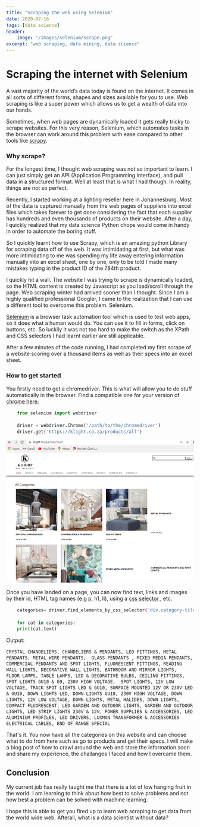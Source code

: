 ```yaml
---
title: "Scraping the web using Selenium"
date: 2020-07-16
tags: [data science]
header:
    image: "/images/selenium/scrape.png"
excerpt: "web scraping, data mining, data science"
---
```


# Scraping the internet with Selenium
A vast majority of the world’s data today is found on the internet. It comes in all sorts of different forms, shapes and sizes available for you to use. Web scraping is like a super power which allows us to get a wealth of data into our hands.

Sometimes, when web pages are dynamically loaded it gets really tricky to scrape websites. For this very reason, Selenium, which automates tasks in the browser can work around this problem with ease compared to other tools like [scrapy](https://scrapy.org/).

### Why scrape?
For the longest time, I thought web scraping was not so important to learn. I can just simply get an API (Application Programming Interface), and pull data in a structured format. Well at least that is what I had though. In reality, things are not so perfect.

Recently, I started working at a lighting reseller here in Johannesburg. Most of the data is captured manually from the web pages of suppliers into excel files which takes forever to get done considering the fact that each supplier has hundreds and even thousands of products on their website. After a day, I quickly realized that my data science Python chops would come in handy in order to automate the boring stuff.

So I quickly learnt how to use Scrapy, which is an amazing python Library for scraping data off of the web. It was intimidating at first, but what was more intimidating to me was spending my life away entering information manually into an excel sheet, one by one, only to be told I made many mistakes typing in the product ID of the 784th product.

I quickly hit a wall. The website I was trying to scrape is dynamically loaded, so the HTML content is created by Javascript as you load/scroll through the page. Web scraping winter had arrived sooner than I thought. Since I am a highly qualified professional Googler, I came to the realization that I can use a different tool to overcome this problem. Selenium.

[Selenium](https://www.selenium.dev/) is a browser task automation tool which is used to test web apps, so it does what a human would do. You can use it to fill in forms, click on buttons, etc. So luckily it was not too hard to make the switch as the XPath and CSS selectors I had learnt earlier are still applicable.

After a few minutes of the code running, I had completed my first scrape of a website scoring over a thousand items as well as their specs into an excel sheet. 

### How to get started
You firstly need to get a chromedriver. This is what will allow you to do stuff automatically in the browser. Find a compatible one for your version of [chrome here.](https://chromedriver.chromium.org/downloads)

```python
    from selenium import webdriver
    
    driver = webdriver.Chrome('/path/to/the/chromedriver')
    driver.get('https://klight.co.za/products/all')

```

![KLight screenshot](/images/selenium/klight-all.png)

Once you have landed on a page, you can now find text, links and images by their id, HTML tag names (e.g p, h1, li), using a [css selector ](https://www.w3schools.com/cssref/css_selectors.asp), etc.

```python
    categories= driver.find_elements_by_css_selector('div.category-tile h5')
    
    for cat in categories:
    print(cat.text)

```
Output:
```
CRYSTAL CHANDELIERS, CHANDELIERS & PENDANTS, LED FITTINGS, METAL PENDANTS, METAL WIRE PENDANTS,  GLASS PENDANTS , MIXED MEDIA PENDANTS, COMMERCIAL PENDANTS AND SPOT LIGHTS, FLUORESCENT FITTINGS, READING WALL LIGHTS, DECORATIVE WALL LIGHTS, BATHROOM AND MIRROR LIGHTS, 
FLOOR LAMPS, TABLE LAMPS, LED & DECORATIVE BULBS, CEILING FITTINGS, SPOT LIGHTS GU10 & G9, 230V HIGH VOLTAGE,  SPOT LIGHTS, 12V LOW VOLTAGE, TRACK SPOT LIGHTS LED & GU10, SURFACE MOUNTED 12V OR 230V LED & GU10, DOWN LIGHTS LED, DOWN LIGHTS GU10, 230V HIGH VOLTAGE, DOWN LIGHTS, 12V LOW VOLTAGE, DOWN LIGHTS, METAL HALIDES, DOWN LIGHTS, COMPACT FLUORESCENT, LED GARDEN AND OUTDOOR LIGHTS, GARDEN AND OUTDOOR LIGHTS, LED STRIP LIGHTS 230V & 12V, POWER SUPPLIES & ACCESSORIES, LED ALUMINIUM PROFILES, LED DRIVERS, LUXMAN TRANSFORMER & ACCESSORIES
ELECTRICAL CABLES, END OF RANGE SPECIAL
```

That's it. You now have all the categories on this website and can choose what to do from here such as go to products and get their specs. I will make a blog post of how to crawl around the web and store the information soon and share my experience, the challanges I faced and how I overcame them.

## Conclusion
My current job has really taught me that there is a lot of low hanging fruit in the world. I am learning to think about how best to solve problems and not how best a problem can be solved with machine learning.

I hope this is able to get you fired up to learn web scraping to get data from the world wide web. Afterall, what is a data scientist without data?
